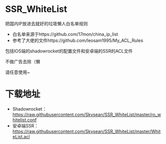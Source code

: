# SSR_WhiteList

把国内IP放进去就好的垃圾懒人白名单规则

* 白名单来源于https://github.com/17mon/china_ip_list
* 参考了大佬的文件https://github.com/leosam1995/My_ACL_Rules

包括IOS端的shadowrocket的配置文件和安卓端的SSR的ACL文件

不做广告去除（懒

请任意使用~

# 下载地址

* Shadowrocket：https://raw.githubusercontent.com/Skysean/SSR_WhiteList/master/ro_whitelist.conf
* 安卓端SSR：https://raw.githubusercontent.com/Skysean/SSR_WhiteList/master/WhiteList.acl
